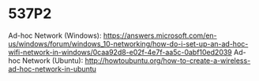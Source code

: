 # 537P2
Ad-hoc Network (Windows): https://answers.microsoft.com/en-us/windows/forum/windows_10-networking/how-do-i-set-up-an-ad-hoc-wifi-network-in-windows/0caa92d8-e02f-4e7f-aa5c-0abf10ed2039
Ad-hoc Network (Ubuntu): http://howtoubuntu.org/how-to-create-a-wireless-ad-hoc-network-in-ubuntu
